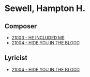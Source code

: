 # Sewell, Hampton H.

## Composer

- [21003 - HE INCLUDED ME](/hymns/21003.md)
- [21004 - HIDE YOU IN THE BLOOD](/hymns/21004.md)

## Lyricist

- [21004 - HIDE YOU IN THE BLOOD](/hymns/21004.md)

